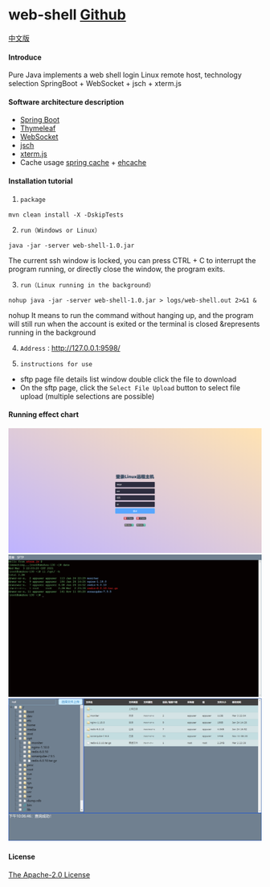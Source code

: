 # web-shell [Github](https://github.com/zmzhou-star/web-shell)
[中文版](README.md)

#### Introduce
Pure Java implements a web shell login Linux remote host, technology selection SpringBoot + WebSocket + jsch + xterm.js

#### Software architecture description
* [Spring Boot](https://start.spring.io/)
* [Thymeleaf](https://docs.spring.io/spring-boot/docs/2.4.1/reference/htmlsingle/#boot-features-spring-mvc-template-engines)
* [WebSocket](https://docs.spring.io/spring-boot/docs/2.4.1/reference/htmlsingle/#boot-features-websockets)
* [jsch](https://github.com/is/jsch)
* [xterm.js](https://github.com/xtermjs/xterm.js/)
* Cache usage [spring cache](https://docs.spring.io/spring-boot/docs/2.4.1/reference/htmlsingle/#boot-features-caching-provider-ehcache2) + [ehcache](https://www.ehcache.org/)

#### Installation tutorial
1. `package`
```
mvn clean install -X -DskipTests
```
2. `run（Windows or Linux）`
```
java -jar -server web-shell-1.0.jar
```
The current ssh window is locked, you can press CTRL + C to interrupt the program running, or directly close the window, the program exits.

3. `run（Linux running in the background）`
```
nohup java -jar -server web-shell-1.0.jar > logs/web-shell.out 2>&1 &
```
nohup It means to run the command without hanging up, and the program will still run when the account is exited or the terminal is closed
&represents running in the background

4. `Address：`http://127.0.0.1:9598/


5. `instructions for use`
* sftp page file details list window double click the file to download
* On the sftp page, click the `Select File Upload` button to select file upload (multiple selections are possible)
   
#### Running effect chart
![login](docs/login.png)
![shell](docs/shell.png)
![sftp](docs/sftp.png)

#### License
[The Apache-2.0 License](LICENSE)

[//]: # (Please feel free to enjoy and participate in open source)

[//]: # ()
[//]: # (#### Donate)

[//]: # (Open source is not easy, please encourage! &#40;Note: If this project is helpful to you, please donate to show your support, thank you! Please note the web-shell donation and title for donation, thank you!&#41;)

[//]: # ()
[//]: # (| Alipay  | Wechat  |)

[//]: # (| :------------: | :------------: |)

[//]: # (| ![Alipay]&#40;docs/alipay.png&#41;  | ![Wechat]&#40;docs/wechatpay.png&#41;  |)

[//]: # ()
[//]: # (#### Contact)

[//]: # (email：<a href="mailto:zmzhou-star@foxmail.com">Contact zmzhou-star</a>)


